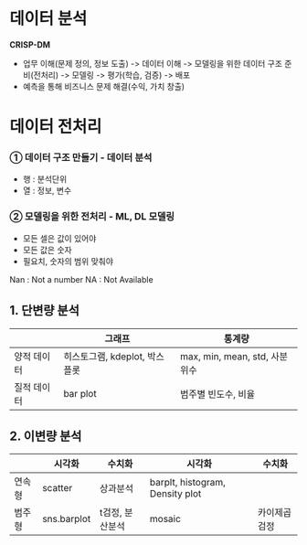 # 데이터 분석
**CRISP-DM**
- 업무 이해(문제 정의, 정보 도출) -> 데이터 이해 -> 모델링을 위한 데이터 구조 준비(전처리) -> 모델링 -> 평가(학습, 검증) -> 배포
- 예측을 통해 비즈니스 문제 해결(수익, 가치 창출)

# 데이터 전처리
### ① 데이터 구조 만들기 - 데이터 분석
- 행 : 분석단위
- 열 : 정보, 변수

### ② 모델링을 위한 전처리 - ML, DL 모델링
- 모든 셀은 값이 있어야
- 모든 값은 숫자
- 필요치, 숫자의 범위 맞춰야

Nan : Not a number
NA : Not Available


## 1. 단변량 분석
|  | 그래프 | 통계량 |
| --- | --- | --- |
| 양적 데이터 | 히스토그램, kdeplot, 박스플롯 | max, min, mean, std, 사분위수 |
| 질적 데이터 | bar plot | 범주별 빈도수, 비율 |

## 2. 이변량 분석
|  | 시각화 | 수치화 | 시각화 | 수치화 |
| --- | --- | --- | --- | --- |
| 연속형 | scatter | 상과분석 | barplt, histogram, Density plot |     |
| 범주형 | sns.barplot | t검정, 분산분석 | mosaic | 카이제곱검정 |
